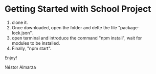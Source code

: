 # Getting Started with School Project

1. clone it.
2. Once downloaded, open the folder and delte the file "package-lock.json".
3. open terminal and introduce the command "npm install", wait for modules to be installed.
4. Finally, "npm start".

Enjoy!

Néstor Almarza

